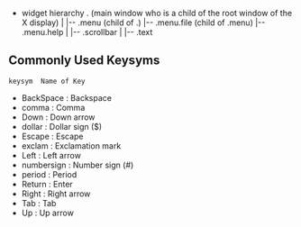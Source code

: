 * widget hierarchy
    . (main window who is a child of the root window of the X display)
    |
    |-- .menu (child of .)
	|-- .menu.file (child of .menu)
	|-- .menu.help
    |
    |-- .scrollbar
    |
    |-- .text


## Commonly Used Keysyms
    keysym	Name of Key
* BackSpace	: Backspace
* comma		: Comma
* Down		: Down arrow
* dollar	: Dollar sign ($)
* Escape	: Escape
* exclam	: Exclamation mark
* Left		: Left arrow
* numbersign	: Number sign (#)
* period	: Period
* Return	: Enter
* Right		: Right arrow
* Tab		: Tab
* Up		: Up arrow
